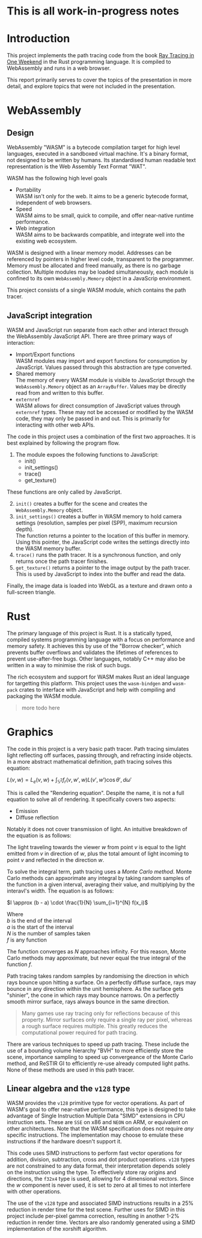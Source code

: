 # This is all work-in-progress notes

# Introduction
This project implements the path tracing code from the book [Ray Tracing in One Weekend](https://raytracing.github.io/) in the Rust programming language. It is compiled to WebAssembly and runs in a web browser.

This report primarily serves to cover the topics of the presentation in more detail, and explore topics that were not included in the presentation.

# WebAssembly
## Design
WebAssembly "WASM" is a bytecode compilation target for high level languages, executed in a sandboxed virtual machine. It's a binary format, not designed to be written by humans. Its standardised human readable text representation is the Web Assembly Text Format "WAT".

WASM has the following high level goals
* Portability\
WASM isn't only for the web. It aims to be a generic bytecode format, independent of web browsers.
* Speed\
WASM aims to be small, quick to compile, and offer near-native runtime performance.
* Web integration\
WASM aims to be backwards compatible, and integrate well into the existing web ecosystem.

WASM is designed with a linear memory model. Addresses can be referenced by pointers in higher level code, transparent to the programmer. Memory must be allocated and freed manually, as there is no garbage collection. Multiple modules may be loaded simultaneously, each module is confined to its own `WebAssembly.Memory` object in a JavaScrip environment.

This project consists of a single WASM module, which contains the path tracer.

## JavaScript integration
WASM and JavaScript run separate from each other and interact through the WebAssembly JavaScript API. There are three primary ways of interaction:

* Import/Export functions\
WASM modules may import and export functions for consumption by JavaScript. Values passed through this abstraction are type converted.
* Shared memory\
The memory of every WASM module is visible to JavaScript through the `WebAssembly.Memory` object as an `ArrayBuffer`. Values may be directly read from and written to this buffer.
* `externref`\
WASM allows for direct consumption of JavaScript values through `externref` types. These may not be accessed or modified by the WASM code, they may only be passed in and out. This is primarily for interacting with other web APIs.

The code in this project uses a combination of the first two approaches. It is best explained by following the program flow.
1. The module expoes the following functions to JavaScript:
    * init()
    * init_settings()
    * trace()
    * get_texture()

These functions are only called by JavaScript.

2. `init()` creates a buffer for the scene and creates the `WebAssembly.Memory` object.
3. `init_settings()` creates a buffer in WASM memory to hold camera settings (resolution, samples per pixel (SPP), maximum recursion depth).\
The function returns a pointer to the location of this buffer in memory. Using this pointer, the JavaScript code writes the settings directly into the WASM memory buffer.
4. `trace()` runs the path tracer. It is a synchronous function, and only returns once the path tracer finishes.
5. `get_texture()` returns a pointer to the image output by the path tracer. This is used by JavaScript to index into the buffer and read the data.

Finally, the image data is loaded into WebGL as a texture and drawn onto a full-screen triangle.

# Rust
The primary language of this project is Rust. It is a statically typed, compiled systems programming language with a focus on performance and memory safety. It achieves this by use of the "Borrow checker", which prevents buffer overflows and validates the lifetimes of references to prevent use-after-free bugs. Other languages, notably C++ may also be written in a way to minimise the risk of such bugs.

The rich ecosystem and support for WASM makes Rust an ideal language for targetting this platform. This project uses the `wasm-bindgen` and `wasm-pack` crates to interface with JavaScript and help with compiling and packaging the WASM module.

> more todo here

# Graphics
The code in this project is a very basic path tracer. Path tracing simulates light reflecting off surfaces, passing through, and refracting inside objects. In a more abstract mathematical definition, path tracing solves this equation:

$L(v, w) = L_e(v, w) + \int_{\mathbb{S}^2} f_r(v, w', w) L(v', w') \cos \theta' , d\omega'$

This is called the "Rendering equation". Despite the name, it is not a full equation to solve all of rendering. It specifically covers two aspects:
* Emission
* Diffuse reflection

Notably it does not cover transmission of light. An intuitive breakdown of the equation is as follows:

The light traveling towards the viewer $w$ from point $v$ is equal to the light emitted from $v$ in direction of $w$, plus the total amount of light incoming to point $v$ and reflected in the direction $w$.

To solve the integral term, path tracing uses a *Monte Carlo method*. Monte Carlo methods can appxorimate any integral by taking random samples of the function in a given interval, averaging their value, and multiplying by the interavl's width. The equation is as follows:

$I \approx (b - a) \cdot \frac{1}{N} \sum_{i=1}^{N} f(x_i)$

Where\
$b$ is the end of the interval\
$a$ is the start of the interval\
$N$ is the number of samples taken\
$f$ is any function

The function converges as $N$ approaches infinity. For this reason, Monte Carlo methods may approximate, but never equal the true integral of the function $f$.

Path tracing takes random samples by randomising the direction in which rays bounce upon hitting a surface. On a perfectly diffuse surface, rays may bounce in any direction within the unit hemisphere. As the surface gets "shinier", the cone in which rays may bounce narrows. On a perfectly smooth mirror surface, rays always bounce in the same direction.

> Many games use ray tracing only for reflections because of this property. Mirror surfaces only require a single ray per pixel, whereas a rough surface requires multiple. This greatly reduces the computational power required for path tracing.

There are various techniques to speed up path tracing. These include the use of a bounding volume hierarchy "BVH" to more efficiently store the scene, importance sampling to speed up convergeance of the Monte Carlo method, and ReSTIR GI to efficiently re-use already computed light paths. None of these methods are used in this path tracer.

## Linear algebra and the `v128` type
WASM provides the `v128` primitive type for vector operations. As part of WASM's goal to offer near-native performance, this type is designed to take advantage of Single Instruction Multiple Data "SIMD" extensions in CPU instruction sets. These are `SSE` on x86 and `NEON` on ARM, or equivalent on other architectures. Note that the WASM specification does not require *any* specific instructions. The implementation may choose to emulate these instructions if the hardware doesn't support it.

This code uses SIMD instructions to perform fast vector operations for addition, division, subtraction, cross and dot product operations. `v128` types are not constrained to any data format, their interpretation depends solely on the instruction using the type. To effectively store ray origins and directions, the `f32x4` type is used, allowing for 4 dimensional vectors. Since the $w$ component is never used, it is set to zero at all times to not interfere with other operations.

The use of the `v128` type and associated SIMD instructions results in a 25% reduction in render time for the test scene. Further uses for SIMD in this project include per-pixel gamma correction, resulting in another 1-2% reduction in render time. Vectors are also randomly generated using a SIMD implementation of the xorshift algorithm.